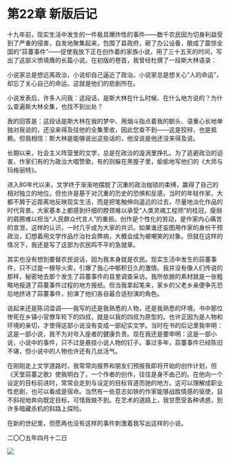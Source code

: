   

# 第22章 新版后记

十九年前，现实生活中发生的一件极具爆炸性的事件——数千农民因为切身利益受到了严重的侵害，自发地聚集起来，包围了县政府，砸了办公设备，酿成了震惊全国的“蒜薹事件”——促使我放下正在创作着的家族小说，用了三十五天的时间，写出了这部义愤填膺的长篇小说。在初版的卷首，我曾经杜撰了一段斯大林语录：

小说家总是想远离政治，小说却自己逼近了政治。小说家总是想关心“人的命运”，却忘了关心自己的命运。这就是他们的悲剧所在。

小说发表后，许多人问我：这段话，是斯大林在什么时候、在什么地方说的？为什么查遍斯大林全集，也找不到出处？

我的回答是：这段话是斯大林在我的梦中、用烟斗指点着我的额头、语重心长地单独对我说的，还没来得及往他的全集里收，因此您查不到——这是狡辩，也是抵赖。但我相信：斯大林是能够说出这些话的，他没说是他还没来得及说。

长期以来，社会主义阵营里的文学，总是在政治的漩涡里挣扎。为了逃避政治的迫害，作家们有的为政治大唱赞歌，有的则躲在黑屋子里，偷偷地写他们的《大师与玛格丽特》。

进入80年代以来，文学终于渐渐地摆脱了沉重的政治枷锁的束缚，赢得了自己的相对独立的地位。但也许是基于对沉重的历史的恐惧和反感，当时的年轻作家，大都不屑于近距离地反映现实生活，而是把笔触伸向遥远的过去，尽量地淡化作品的时代背景。大家基本上都感到纤细的脖颈难以承受“人类灵魂工程师”的桂冠，瘦弱的肩膀难以担当“人民群众代言人”的重担。创作是个性化的劳动，是作家内心痛苦的宣泄，这样的认识，一时几乎成为大家的共识。如果谁还妄图用作家的身份干预政治，幻想着用文学作品疗治社会弊病，大概会成为被嘲笑的对象。但就在这样的情况下，我还是写了这部为农民鸣不平的急就章。

其实也没有想到要替农民说话，因为我本身就是农民。现实生活中发生的蒜薹事件，只不过是一根导火索，引爆了我心中郁积日久的激情。我并没有像人们传说的那样，秘密地去那个发生了蒜薹事件的县里调查采访。我所依据的素材就是一张粗略地报道了蒜薹事件过程的地方报纸。但当我拿起笔来，家乡的父老乡亲便争先恐后地挤进了蒜薹事件，扮演了他们各自最合适扮演的角色。

说起来还是陈词滥调——我写的还是我熟悉的人物，还是我熟悉的环境。书中那位惨死在乡镇小官僚车轮下的四叔，就是以我的四叔为原型的。也许正因为是人物和环境的亲切，才使得这部小说没有变成一部纪实文学。当时在书的后记里我申明：这是一部小说，我不为对号入座者的健康负责。现在我还是要申明：这是一部小说，小说中的事件，只不过是悬挂小说人物的钉子。事过多年，蒜薹事件已经陈旧不堪，但小说中的人物也许还有几丝活气。

在刚刚走上文学道路时，我常常向报界和朋友们预报我即将开始的创作计划，但《天堂蒜薹之歌》使我明白了，一个作者的创作，往往是身不由己的。在他向一个设定的目标前进时，常常会走到与设定的目标背道而驰的地方。这可以理解成职业性悲剧，也可以看成是宿命。当然有一些意志如铁的作家能够战胜情感的驱使，目不斜视地奔向既定目标，可惜我做不到。在艺术的道路上，我甘愿受各种诱惑，到许多暗藏杀机的斜路上探险。

在新的世纪里，但愿再也没有这样的事件刺激着我写出这样的小说。

二〇〇五年四月十二日

  

![](epub_ebooks/莫言经典作品（套装7册）/images/Image00006.jpg)